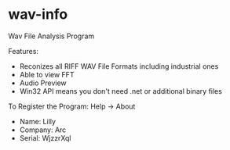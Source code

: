 # wav-info
Wav File Analysis Program

Features:
- Reconizes all RIFF WAV File Formats including industrial ones
- Able to view FFT
- Audio Preview
- Win32 API means you don't need .net or additional binary files

To Register the Program:
Help -> About
- Name: Lilly
- Company: Arc
- Serial: WjzzrXql
